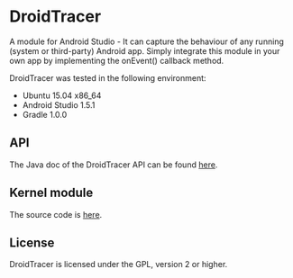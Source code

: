 # DroidTracer
A module for Android Studio - It can capture the behaviour of any running (system or third-party) Android app. Simply integrate this module in your own app by implementing the onEvent() callback method.


DroidTracer was tested in the following environment:

* Ubuntu 15.04 x86_64
* Android Studio 1.5.1
* Gradle 1.0.0

API
---    

The Java doc of the DroidTracer API can be found [here](http://jckuester.github.io/droidtracer-module/).


Kernel module
-------------

The source code is [here](src/main/kernel-module). 


License
-------

DroidTracer is licensed under the GPL, version 2 or higher.

